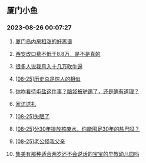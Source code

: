 ## 厦门小鱼 
### 2023-08-26 00:07:27

1. [厦门岛内房租涨的好离谱](http://bbs.xmfish.com/read-htm-tid-18060083.html)

2. [西安改口费不低于8.8万，是不是真的](http://bbs.xmfish.com/read-htm-tid-18060282.html)

3. [很多人说我月入十几万吹牛逼](http://bbs.xmfish.com/read-htm-tid-18060296.html)

4. [[08-25]历史总是惊人的相似](http://bbs.xmfish.com/read-htm-tid-18060203.html)

5. [你咋看待屯盐这件事？脑袋被驴踢了，还是确有道理？](http://bbs.xmfish.com/read-htm-tid-18060109.html)

6. [家访送礼](http://bbs.xmfish.com/read-htm-tid-18060346.html)

7. [[08-25]失眠了](http://bbs.xmfish.com/read-htm-tid-18060179.html)

8. [[08-25]分30年排放核废水，你能囤足30年的盐巴吗？](http://bbs.xmfish.com/read-htm-tid-18060286.html)

9. [[08-25]老公怪我父亲](http://bbs.xmfish.com/read-htm-tid-18060485.html)

10. [集美有那种适合两岁还不会说话的宝宝的早教幼儿园吗](http://bbs.xmfish.com/read-htm-tid-18060278.html)

